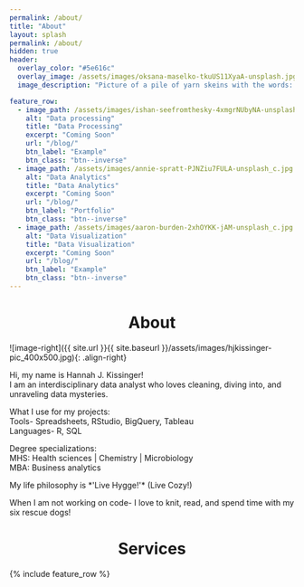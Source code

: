 ```yaml
---
permalink: /about/
title: "About"
layout: splash
permalink: /about/
hidden: true
header:
  overlay_color: "#5e616c"
  overlay_image: /assets/images/oksana-maselko-tkuUS11XyaA-unsplash.jpg
  image_description: "Picture of a pile of yarn skeins with the words: Data driven solutions, hand crafted insights." 

feature_row:
  - image_path: /assets/images/ishan-seefromthesky-4xmgrNUbyNA-unsplash_c.jpg
    alt: "Data processing"
    title: "Data Processing"
    excerpt: "Coming Soon"
    url: "/blog/"
    btn_label: "Example" 
    btn_class: "btn--inverse"
  - image_path: /assets/images/annie-spratt-PJNZiu7FULA-unsplash_c.jpg
    alt: "Data Analytics"
    title: "Data Analytics"
    excerpt: "Coming Soon"
    url: "/blog/"
    btn_label: "Portfolio" 
    btn_class: "btn--inverse"
  - image_path: /assets/images/aaron-burden-2xhOYKK-jAM-unsplash_c.jpg
    alt: "Data Visualization"
    title: "Data Visualization"
    excerpt: "Coming Soon"
    url: "/blog/"
    btn_label: "Example" 
    btn_class: "btn--inverse"
---
```

<h1 style="text-align: center;">About</h1>

![image-right]({{ site.url }}{{ site.baseurl }}/assets/images/hjkissinger-pic_400x500.jpg){: .align-right}

<p>Hi, my name is Hannah J. Kissinger! <br> I am an interdisciplinary data analyst who loves cleaning, diving into, and unraveling data mysteries.</p> 

<p>What I use for my projects:<br>Tools- Spreadsheets, RStudio, BigQuery, Tableau<br>Languages- R, SQL</p>

<p>Degree specializations:<br>MHS: Health sciences | Chemistry | Microbiology<br>MBA: Business analytics</p>

<p>My life philosophy is *'Live Hygge!'* (Live Cozy!)</p> 
<p>When I am not working on code- I love to knit, read, and spend time with my six rescue dogs!</p>

<h1 style="text-align: center;">Services</h1>
{% include feature_row %}

